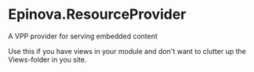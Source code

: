 Epinova.ResourceProvider
========================

A VPP provider for serving embedded content

Use this if you have views in your module and don't want to clutter up the Views-folder in you site.